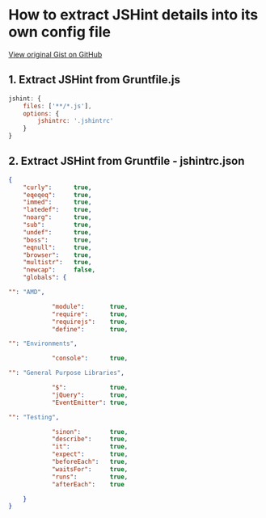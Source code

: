 # How to extract JSHint details into its own config file

[View original Gist on GitHub](https://gist.github.com/Integralist/7463783)

## 1. Extract JSHint from Gruntfile.js

```javascript
jshint: {
    files: ['**/*.js'],
    options: {
        jshintrc: '.jshintrc'
    }
}
```

## 2. Extract JSHint from Gruntfile - jshintrc.json

```json
{
    "curly":      true,
    "eqeqeq":     true,
    "immed":      true,
    "latedef":    true,
    "noarg":      true,
    "sub":        true,
    "undef":      true,
    "boss":       true,
    "eqnull":     true,
    "browser":    true,
    "multistr":   true,
    "newcap":     false,
    "globals": {

"": "AMD",

            "module":       true,
            "require":      true,
            "requirejs":    true,
            "define":       true,

"": "Environments",

            "console":      true,

"": "General Purpose Libraries",

            "$":            true,
            "jQuery":       true,
            "EventEmitter": true,

"": "Testing",

            "sinon":        true,
            "describe":     true,
            "it":           true,
            "expect":       true,
            "beforeEach":   true,
            "waitsFor":     true,
            "runs":         true,
            "afterEach":    true

    }
}
```

